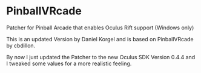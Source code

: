 PinballVRcade
=============

Patcher for Pinball Arcade that enables Oculus Rift support (Windows only)


This is an updated Version by Daniel Korgel and is based on PinballVRcade by cbdillon.

By now I just updated the Patcher to the new Oculus SDK Version 0.4.4 and I tweaked some values for a more realistic feeling.
